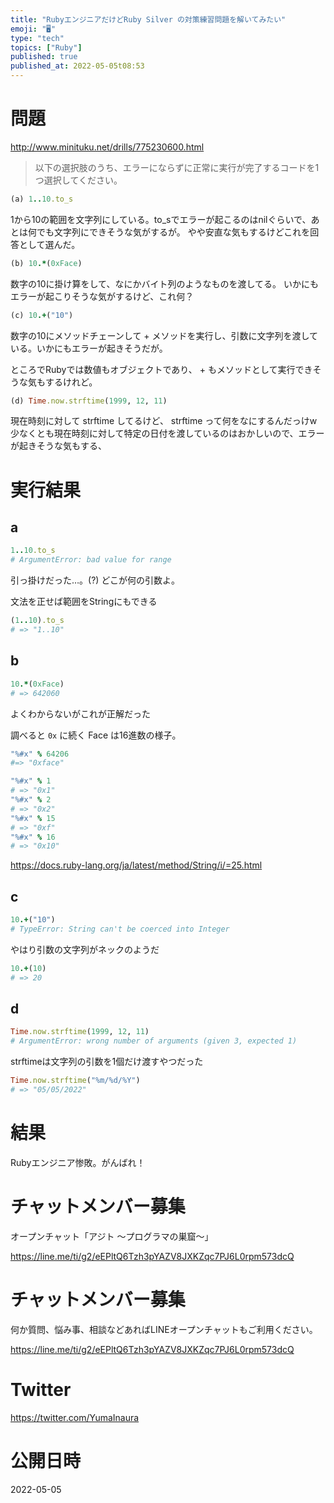 ```yaml
---
title: "RubyエンジニアだけどRuby Silver の対策練習問題を解いてみたい"
emoji: "🖥"
type: "tech"
topics: ["Ruby"]
published: true
published_at: 2022-05-05t08:53
---
```




# 問題


http://www.minituku.net/drills/775230600.html


>以下の選択肢のうち、エラーにならずに正常に実行が完了するコードを1つ選択してください。



```rb
(a) 1..10.to_s
```

1から10の範囲を文字列にしている。to_sでエラーが起こるのはnilぐらいで、あとは何でも文字列にできそうな気がするが。
やや安直な気もするけどこれを回答として選んだ。

```rb
(b) 10.*(0xFace)
```

数字の10に掛け算をして、なにかバイト列のようなものを渡してる。
いかにもエラーが起こりそうな気がするけど、これ何？



```rb
(c) 10.+("10")
```

数字の10にメソッドチェーンして + メソッドを実行し、引数に文字列を渡している。いかにもエラーが起きそうだが。

ところでRubyでは数値もオブジェクトであり、 + もメソッドとして実行できそうな気もするけれど。


```rb
(d) Time.now.strftime(1999, 12, 11)
```

現在時刻に対して strftime してるけど、 strftime って何をなにするんだっけw
少なくとも現在時刻に対して特定の日付を渡しているのはおかしいので、エラーが起きそうな気もする、

# 実行結果

## a

```rb
1..10.to_s
# ArgumentError: bad value for range
```

引っ掛けだった…。(?)
どこが何の引数よ。

文法を正せば範囲をStringにもできる

```rb
(1..10).to_s
# => "1..10"
```

## b

```rb
10.*(0xFace)
# => 642060
```

よくわからないがこれが正解だった

調べると `0x` に続く Face は16進数の様子。

```rb
"%#x" % 64206
#=> "0xface"
```

```rb
"%#x" % 1
# => "0x1"
"%#x" % 2
# => "0x2"
"%#x" % 15
# => "0xf"
"%#x" % 16
# => "0x10"
```

https://docs.ruby-lang.org/ja/latest/method/String/i/=25.html

## c

```rb
10.+("10")
# TypeError: String can't be coerced into Integer
```

やはり引数の文字列がネックのようだ

```rb
10.+(10)
# => 20
```



## d

```rb
Time.now.strftime(1999, 12, 11)
# ArgumentError: wrong number of arguments (given 3, expected 1)
```

strftimeは文字列の引数を1個だけ渡すやつだった

```rb
Time.now.strftime("%m/%d/%Y")
# => "05/05/2022"
```



# 結果

Rubyエンジニア惨敗。がんばれ！




# チャットメンバー募集


オープンチャット「アジト 〜プログラマの巣窟〜」

https://line.me/ti/g2/eEPltQ6Tzh3pYAZV8JXKZqc7PJ6L0rpm573dcQ









<!-- Update From Qiita API -->

# チャットメンバー募集


何か質問、悩み事、相談などあればLINEオープンチャットもご利用ください。

https://line.me/ti/g2/eEPltQ6Tzh3pYAZV8JXKZqc7PJ6L0rpm573dcQ





# Twitter


https://twitter.com/YumaInaura


<!-- Update From Qiita API -->



# 公開日時

2022-05-05
